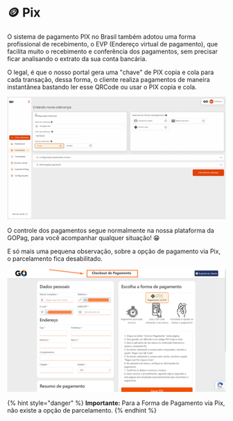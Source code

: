 # 🪙 Pix

O sistema de pagamento PIX no Brasil também adotou uma forma profissional de recebimento, o EVP (Endereço virtual de pagamento), que facilita muito o recebimento e conferência dos pagamentos, sem precisar ficar analisando o extrato da sua conta bancária. 

O legal, é que o nosso portal gera uma "chave" de PIX copia e cola para cada transação, dessa forma, o cliente realiza pagamentos de maneira instantânea bastando ler esse QRCode ou usar o PIX copia e cola.


![criar_cobranca_formas_pagamento_pix](/assets/prints/criar_cobranca_formas_pagamento_pix.gif)

O controle dos pagamentos segue normalmente na nossa plataforma da GOPag, para você acompanhar qualquer situação! 😁

E só mais uma pequena observação, sobre a opção de pagamento via Pix, o parcelamento fica desabilitado.

![criar_cobranca_formas_pagamento_pix_checkout](/assets/prints/criar_cobranca_informacoes_checkout.png)


{% hint style="danger" %}
**Importante:**  Para a Forma de Pagamento via Pix, não existe a opção de parcelamento.
{% endhint %}
